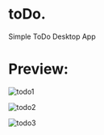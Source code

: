 # toDo.
Simple ToDo Desktop App

# Preview:

![todo1](https://github.com/milonpabis/toDo./assets/116438884/0ede5de4-6173-4cb9-ae5f-b64259fdf78e)

![todo2](https://github.com/milonpabis/toDo./assets/116438884/8ec5a33b-be3c-4a4b-80f0-e4c2f71bb4de)

![todo3](https://github.com/milonpabis/toDo./assets/116438884/6c6efa1f-fac1-4189-a372-0d6bfedb414f)

